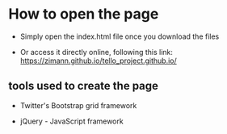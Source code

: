 # How to open the page
- Simply open the index.html file once you download the files

- Or access it directly online, following this link: 
https://zimann.github.io/tello_project.github.io/
## tools used to create the page
- Twitter's Bootstrap grid framework

- jQuery - JavaScript framework

